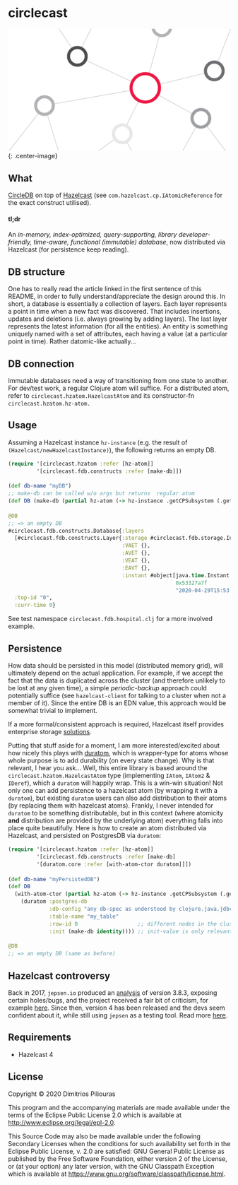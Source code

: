 # circlecast

![cc-avatar](cc.png){: .center-image}

## What 

[CircleDB](https://www.aosabook.org/en/500L/an-archaeology-inspired-database.html) 
on top of [Hazelcast](https://hazelcast.com/) (see `com.hazelcast.cp.IAtomicReference` for the exact construct utilised).

#### tl;dr
An _in-memory, index-optimized, query-supporting, library developer-friendly, time-aware, functional (immutable) 
database_, now distributed via Hazelcast (for persistence keep reading).


## DB structure
One has to really read the article linked in the first sentence of this README, in order to fully understand/appreciate
the design around this. In short, a database is essentially a collection of layers. Each layer represents a point in time
when a new fact was discovered. That includes insertions, updates and deletions (i.e. always growing by adding layers).
The last layer represents the latest information (for all the entities). An entity is something uniquely named with a set of attributes, 
each having a value (at a particular point in time). Rather datomic-like actually...


## DB connection
Immutable databases need a way of transitioning from one state to another. For dev/test work, a regular Clojure atom will suffice.
For a distributed atom, refer to `circlecast.hzatom.HazelcastAtom` and its constructor-fn `circlecast.hzatom.hz-atom.`


## Usage 

Assuming a Hazelcast instance `hz-instance` (e.g. the result of `(Hazelcast/newHazelcastInstance)`), the following returns an empty DB.

```clj
(require '[circlecast.hzatom :refer [hz-atom]]
         '[circlecast.fdb.constructs :refer [make-db]])

(def db-name "myDB")
;; make-db can be called w/o args but returns  regular atom
(def DB (make-db (partial hz-atom (-> hz-instance .getCPSubsystem (.getAtomicReference db-name)))))

@DB 
;; => an empty DB
#circlecast.fdb.constructs.Database{:layers 
  [#circlecast.fdb.constructs.Layer{:storage #circlecast.fdb.storage.InMemory{},
                                    :VAET {},
                                    :AVET {},
                                    :VEAT {},
                                    :EAVT {},
                                    :instant #object[java.time.Instant 
                                                     0x53327a7f
                                                     "2020-04-29T15:53:16.282574Z"]}],
  :top-id "0",
  :curr-time 0}

```
See test namespace `circlecast.fdb.hospital.clj` for a more involved example.



## Persistence
How data should be persisted in this model (distributed memory grid), will ultimately depend on the actual application. 
For example, if we accept the fact that the data is duplicated across the cluster (and therefore unlikely to be lost at any given time),
a simple _periodic-backup_ approach could potentially suffice (see `hazelcast-client` for talking to a cluster when not a member of it). 
Since the entire DB is an EDN value, this approach would be somewhat trivial to implement. 

If a more formal/consistent approach is required, Hazelcast itself provides enterprise storage [solutions](https://hazelcast.com/product-features/imdg-comparison/). 

Putting that stuff aside for a moment, I am more interested/excited about how nicely this plays with [duratom](https://github.com/jimpil/duratom),
which is wrapper-type for atoms whose whole purpose is to add durability (on every state change). Why is that relevant, I hear you ask...
Well, this entire library is based around the `circlecast.hzatom.HazelcastAtom` type (implementing `IAtom`, `IAtom2` \& `IDeref`), 
which a `duratom` will happily wrap. This is a win-win situation! Not only one can add persistence to a hazelcast atom 
(by wrapping it with a `duratom`), but existing `duratom` users can also add distribution to their atoms (by replacing them with hazelcast atoms).
Frankly, I never intended for `duratom` to be something distributable, but in this context (where atomicity **and** distribution are provided by the underlying atom) 
everything falls into place quite beautifully. Here is how to create an atom distributed via Hazelcast, and persisted on PostgresDB via `duratom`:
                                               
```clj
(require '[circlecast.hzatom :refer [hz-atom]]
         '[circlecast.fdb.constructs :refer [make-db]
         '[duratom.core :refer [with-atom-ctor duratom]]])
                                               
(def db-name "myPersistedDB")
(def DB 
  (with-atom-ctor (partial hz-atom (-> hz-instance .getCPSubsystem (.getAtomicReference db-name)))
    (duratom :postgres-db
             :db-config "any db-spec as understood by clojure.java.jdbc"
             :table-name "my_table"
             :row-id 0                   ;; different nodes in the cluster could write to different rows
             :init (make-db identity)))) ;; init-value is only relevant when nothing is found in storage 
                                               
@DB 
;; => an empty DB (same as before)
```                                               

## Hazelcast controversy
Back in 2017, `jepsen.io` produced an [analysis](https://jepsen.io/analyses/hazelcast-3-8-3) of version 3.8.3, 
exposing certain holes/bugs, and the project received a fair bit of criticism, 
for example [here](https://news.ycombinator.com/item?id=15416848). Since then, version 4 has been released 
and the devs seem confident about it, while still using `jepsen` as a testing tool. 
Read more [here](https://hazelcast.com/blog/testing-the-cp-subsystem-with-jepsen/).   
 
## Requirements

- Hazelcast 4 

## License

Copyright © 2020 Dimitrios Piliouras

This program and the accompanying materials are made available under the
terms of the Eclipse Public License 2.0 which is available at
http://www.eclipse.org/legal/epl-2.0.

This Source Code may also be made available under the following Secondary
Licenses when the conditions for such availability set forth in the Eclipse
Public License, v. 2.0 are satisfied: GNU General Public License as published by
the Free Software Foundation, either version 2 of the License, or (at your
option) any later version, with the GNU Classpath Exception which is available
at https://www.gnu.org/software/classpath/license.html.
